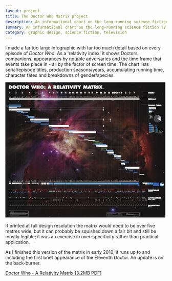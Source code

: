 ```yaml
---
layout: project
title: The Doctor Who Matrix project
description: An informational chart on the long-running science fiction TV show
summary: An informational chart on the long-running science fiction TV show
category: graphic design, science fiction, television
---
```


I made a far too large infographic with far too much detail based on every episode of <em>Doctor Who</em>. As a 'relativity index' it shows Doctors, companions, appearances by notable adversaries and the time frame that events take place in - all by the factor of screen time. The chart lists serial/episode titles, production seasons/years, accumulating running time, character fates and breakdowns of gender/species.

<img src="https://github.com/notlikecalvin/notlikecalvin.github.io/blob/master/_projects/resources/dwmatrix_img.jpg" width="500" height="420" />

If printed at full design resolution the matrix would need to be over five metres wide, but it can probably be squished down a fair bit and still be mostly legible; it was an exercise in over-specificity rather than practical application.

As I finished this version of the matrix in early 2010, it runs up to and including the first brief appearance of the Eleventh Doctor. An update is on the back-burner.

<a href="https://github.com/notlikecalvin/notlikecalvin.github.io/blob/master/_projects/resources/DoctorWhoMatrix-v1.pdf">Doctor Who - A Relativity Matrix [3.2MB PDF]</a>